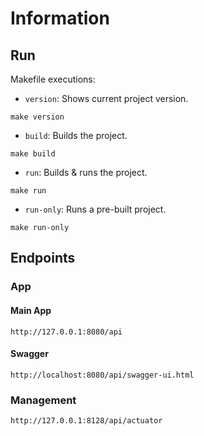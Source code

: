 # Information

## Run

Makefile executions:

- `version`: Shows current project version.

```shell
make version
```

- `build`: Builds the project.

```shell
make build
```

- `run`: Builds & runs the project.

```shell
make run
```

- `run-only`: Runs a pre-built project.

```shell
make run-only
```

## Endpoints

### App

#### Main App

```shell
http://127.0.0.1:8080/api
```

#### Swagger

```shell
http://localhost:8080/api/swagger-ui.html
```

### Management

```shell
http://127.0.0.1:8128/api/actuator
```
